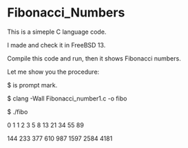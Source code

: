 # Fibonacci_Numbers

This is a simeple C language code.

I made and check it in FreeBSD 13.

Compile this code and run, then it shows Fibonacci numbers.

Let me show you the procedure:

$ is prompt mark.

$ clang -Wall Fibonacci_number1.c -o fibo

$ ./fibo

0       1       1       2       3       5       8       13      21      34      55      89

144     233     377     610     987     1597    2584    4181

